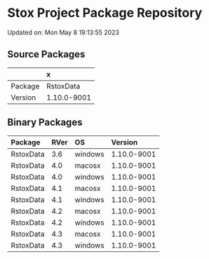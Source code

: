# Stox Project Package Repository


Updated on: Mon May  8 19:13:55 2023
## Source Packages

|        |x           |
|:-------|:-----------|
|Package |RstoxData   |
|Version |1.10.0-9001 |

## Binary Packages

|Package   |RVer |OS      |Version     |
|:---------|:----|:-------|:-----------|
|RstoxData |3.6  |windows |1.10.0-9001 |
|RstoxData |4.0  |macosx  |1.10.0-9001 |
|RstoxData |4.0  |windows |1.10.0-9001 |
|RstoxData |4.1  |macosx  |1.10.0-9001 |
|RstoxData |4.1  |windows |1.10.0-9001 |
|RstoxData |4.2  |macosx  |1.10.0-9001 |
|RstoxData |4.2  |windows |1.10.0-9001 |
|RstoxData |4.3  |macosx  |1.10.0-9001 |
|RstoxData |4.3  |windows |1.10.0-9001 |
